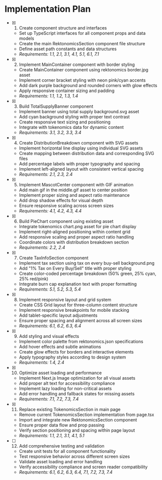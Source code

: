 # Implementation Plan

- [x] 1. Create component structure and interfaces





  - Set up TypeScript interfaces for all component props and data models
  - Create the main RektonomicsSection component file structure
  - Define asset path constants and data structures
  - _Requirements: 1.1, 2.1, 3.1, 4.1, 5.1, 6.1, 7.1_

- [x] 2. Implement MainContainer component with border styling





  - Create MainContainer component using rektonomics border.jpg asset
  - Implement corner bracket styling with neon pink/cyan accents
  - Add dark purple background and rounded corners with glow effects
  - Apply responsive container sizing and padding
  - _Requirements: 1.1, 1.2, 1.3, 1.4_

- [x] 3. Build TotalSupplyBanner component





  - Implement banner using total supply background.svg asset
  - Add cyan background styling with proper text contrast
  - Create responsive text sizing and positioning
  - Integrate with tokenomics data for dynamic content
  - _Requirements: 3.1, 3.2, 3.3, 3.4_

- [x] 4. Create DistributionBreakdown component with SVG assets





  - Implement horizontal line display using individual SVG assets
  - Create mapping between distribution data and corresponding SVG files
  - Add percentage labels with proper typography and spacing
  - Implement left-aligned layout with consistent vertical spacing
  - _Requirements: 2.1, 2.3, 2.4_

- [x] 5. Implement MascotCenter component with GIF animation





  - Add main gif in the middle.gif asset to center position
  - Implement proper sizing and aspect ratio maintenance
  - Add drop shadow effects for visual depth
  - Ensure responsive scaling across screen sizes
  - _Requirements: 4.1, 4.2, 4.3, 4.4_

- [x] 6. Build PieChart component using existing asset





  - Integrate tokenomics chart.png asset for pie chart display
  - Implement right-aligned positioning within content grid
  - Add responsive scaling and proper aspect ratio handling
  - Coordinate colors with distribution breakdown section
  - _Requirements: 2.2, 2.4_

- [x] 7. Create TaxInfoSection component





  - Implement tax section using tax on every buy-sell background.png
  - Add "1% Tax on Every Buy/Sell" title with proper styling
  - Create color-coded percentage breakdown (50% green, 25% cyan, 25% red/pink)
  - Integrate burn cap explanation text with proper formatting
  - _Requirements: 5.1, 5.2, 5.3, 5.4_

- [x] 8. Implement responsive layout and grid system










  - Create CSS Grid layout for three-column content structure
  - Implement responsive breakpoints for mobile stacking
  - Add tablet-specific layout adjustments
  - Ensure proper spacing and alignment across all screen sizes
  - _Requirements: 6.1, 6.2, 6.3, 6.4_

- [x] 9. Add styling and visual effects





  - Implement color palette from rektonomics.json specifications
  - Add hover effects and subtle animations
  - Create glow effects for borders and interactive elements
  - Apply typography styles according to design system
  - _Requirements: 1.4, 2.4_

- [x] 10. Optimize asset loading and performance





  - Implement Next.js Image optimization for all visual assets
  - Add proper alt text for accessibility compliance
  - Implement lazy loading for non-critical assets
  - Add error handling and fallback states for missing assets
  - _Requirements: 7.1, 7.2, 7.3, 7.4_

- [x] 11. Replace existing TokenomicsSection in main page





  - Remove current TokenomicsSection implementation from page.tsx
  - Import and integrate new RektonomicsSection component
  - Ensure proper data flow and prop passing
  - Verify section positioning and spacing within page layout
  - _Requirements: 1.1, 2.1, 3.1, 4.1, 5.1_

- [ ] 12. Add comprehensive testing and validation
  - Create unit tests for all component functionality
  - Test responsive behavior across different screen sizes
  - Validate asset loading and error handling
  - Verify accessibility compliance and screen reader compatibility
  - _Requirements: 6.1, 6.2, 6.3, 6.4, 7.1, 7.2, 7.3, 7.4_